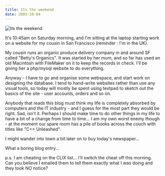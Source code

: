 ```yaml
---
title: Its the weekend
date: 2003-10-04
---
```


![Its the weekend](https://source.unsplash.com/-m88z7ily-w/1600x900)

It's 10:45am on Saturday morning, and I'm sitting at the laptop starting work on a website for my cousin in San Francisco (reminder : I'm in the UK).

My cousin runs an organic produce delivery company in and around SF called "Betty's Organics". It was started by her mum, and so far has used an old Macintosh with FileMaker on it to keep the records in check. I'll be giving her a php/mysql website to do everything.

Anyway - I have to go and organise some webspace, and start work on designing the database. I tend to hand-write websites rather than use any visual tools, so today will mostly be spent using textpad to sketch out the basics of the site - user accounts, orders and so on.

Anybody that reads this blog must think my life is completely absorbed by computers and the IT industry - and I guess for the most part they would be right. Sad, isn't it. Perhaps I should make time to do other things in my life to have a bit of a change from time to time... I am my own worst enemy though - at the moment our spare room has a pile of books across the couch with titles like "C++ Unleashed".

I might wander into town a bit later on to buy today's newspaper...

What a boring blog entry...

p.s. I am cheating on the CLIX list... I'll switch the cheat off this morning. Can you believe I emailed them to tell them exactly what I was doing and they took NO notice?